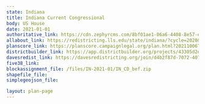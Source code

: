 ```yaml
---
state: Indiana
title: Indiana Current Congressional
body: US House
date: 2021-01-01
authoritative_link: https://cdn.zephyrcms.com/8bf01ae1-06a6-4408-8e57-e886d7a326d5/-/inline/yes/2021-congressional-district-map-as-adopted-oct-12021.pdf
allabout_link: https://redistricting.lls.edu/state/indiana/?cycle=2020&level=Congress&startdate=2021-09-14
planscore_link: https://planscore.campaignlegal.org/plan.html?20211006T024026.693832986Z
districtbuilder_link: https://app.districtbuilder.org/projects/43305d2e-3136-448d-acc7-3cf52b9795db
davesredist_link: https://davesredistricting.org/join/d4b2f87d-7072-4071-b316-d5ac833944f1
five38_link:
blockassignment_file: /files/IN-2021-01/IN_CD_bef.zip
shapefile_file:
simplegeojson_file:

layout: plan-page
---
```

